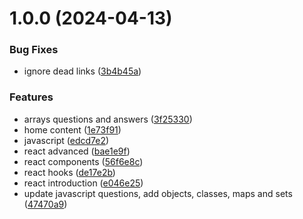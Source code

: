 # 1.0.0 (2024-04-13)


### Bug Fixes

* ignore dead links ([3b4b45a](https://github.com/armancodv/frontend-interview/commit/3b4b45a7309e6751cad63e28c84d3457358fbabe))


### Features

* arrays questions and answers ([3f25330](https://github.com/armancodv/frontend-interview/commit/3f2533001138585f82682d6895efe10d2a061432))
* home content ([1e73f91](https://github.com/armancodv/frontend-interview/commit/1e73f91933ebddcd8d1bc0a2de31dff9399f46ee))
* javascript ([edcd7e2](https://github.com/armancodv/frontend-interview/commit/edcd7e2e9c6687df757793a9204d232e8a02f6be))
* react advanced ([bae1e9f](https://github.com/armancodv/frontend-interview/commit/bae1e9f613ed5279c1ec82988118211260f10929))
* react components ([56f6e8c](https://github.com/armancodv/frontend-interview/commit/56f6e8c78522c51854008c50d3199f8f9df2846f))
* react hooks ([de17e2b](https://github.com/armancodv/frontend-interview/commit/de17e2b44f12dd09da6e8f85c94e9cda1a05be44))
* react introduction ([e046e25](https://github.com/armancodv/frontend-interview/commit/e046e254fd8f0a901a50d6af7fe300bb35db7e88))
* update javascript questions, add objects, classes, maps and sets ([47470a9](https://github.com/armancodv/frontend-interview/commit/47470a945934ba664ea091e39d88f91d5197fa77))
